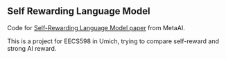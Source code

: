 ## Self Rewarding Language Model

Code for [Self-Rewarding Language Model paper](https://arxiv.org/abs/2401.10020) from MetaAI.


This is a project for EECS598 in Umich, trying to compare self-reward and strong AI reward.


